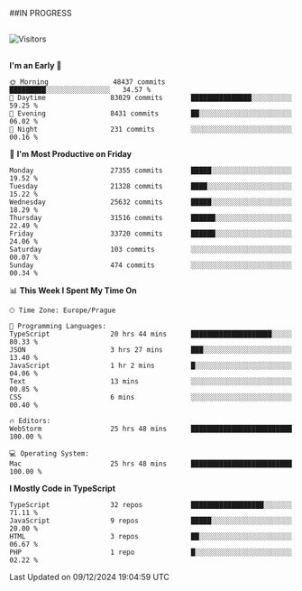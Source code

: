 ##IN PROGRESS
##
![Visitors](https://komarev.com/ghpvc/?username=petrbui&style=for-the-badge&label=Visitors+👀)



##
<!--
[![My GitHub stats](https://github-readme-stats.vercel.app/api?username=petrbui&theme=github_dark)](https://github.com/anuraghazra/github-readme-stats)

[![My wakatime stats](https://github-readme-stats.vercel.app/api/wakatime?username=petrbui&theme=github_dark)](https://github.com/anuraghazra/github-readme-stats)
-->
<!--START_SECTION:waka-->
**I'm an Early 🐤** 

```text
🌞 Morning                48437 commits       █████████░░░░░░░░░░░░░░░░   34.57 % 
🌆 Daytime                83029 commits       ███████████████░░░░░░░░░░   59.25 % 
🌃 Evening                8431 commits        ██░░░░░░░░░░░░░░░░░░░░░░░   06.02 % 
🌙 Night                  231 commits         ░░░░░░░░░░░░░░░░░░░░░░░░░   00.16 % 
```
📅 **I'm Most Productive on Friday** 

```text
Monday                   27355 commits       █████░░░░░░░░░░░░░░░░░░░░   19.52 % 
Tuesday                  21328 commits       ████░░░░░░░░░░░░░░░░░░░░░   15.22 % 
Wednesday                25632 commits       █████░░░░░░░░░░░░░░░░░░░░   18.29 % 
Thursday                 31516 commits       ██████░░░░░░░░░░░░░░░░░░░   22.49 % 
Friday                   33720 commits       ██████░░░░░░░░░░░░░░░░░░░   24.06 % 
Saturday                 103 commits         ░░░░░░░░░░░░░░░░░░░░░░░░░   00.07 % 
Sunday                   474 commits         ░░░░░░░░░░░░░░░░░░░░░░░░░   00.34 % 
```


📊 **This Week I Spent My Time On** 

```text
🕑︎ Time Zone: Europe/Prague

💬 Programming Languages: 
TypeScript               20 hrs 44 mins      ████████████████████░░░░░   80.33 % 
JSON                     3 hrs 27 mins       ███░░░░░░░░░░░░░░░░░░░░░░   13.40 % 
JavaScript               1 hr 2 mins         █░░░░░░░░░░░░░░░░░░░░░░░░   04.06 % 
Text                     13 mins             ░░░░░░░░░░░░░░░░░░░░░░░░░   00.85 % 
CSS                      6 mins              ░░░░░░░░░░░░░░░░░░░░░░░░░   00.40 % 

🔥 Editors: 
WebStorm                 25 hrs 48 mins      █████████████████████████   100.00 % 

💻 Operating System: 
Mac                      25 hrs 48 mins      █████████████████████████   100.00 % 
```

**I Mostly Code in TypeScript** 

```text
TypeScript               32 repos            ██████████████████░░░░░░░   71.11 % 
JavaScript               9 repos             █████░░░░░░░░░░░░░░░░░░░░   20.00 % 
HTML                     3 repos             ██░░░░░░░░░░░░░░░░░░░░░░░   06.67 % 
PHP                      1 repo              █░░░░░░░░░░░░░░░░░░░░░░░░   02.22 % 
```




 Last Updated on 09/12/2024 19:04:59 UTC
<!--END_SECTION:waka-->
